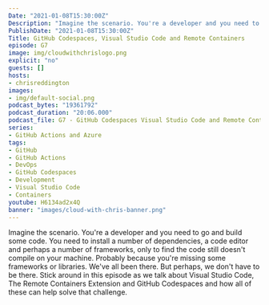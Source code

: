 ```yaml
---
Date: "2021-01-08T15:30:00Z"
Description: "Imagine the scenario. You're a developer and you need to go and build some code. You need to install a number of dependencies, a code editor and perhaps a number of frameworks, only to find the code still doesn't compile on your machine. Probably because you're missing some frameworks or libraries. We've all been there. But perhaps, we don't have to be there. Stick around in this episode as we talk about Visual Studio Code, The Remote Containers Extension and GitHub Codespaces and how all of these can help solve that challenge."
PublishDate: "2021-01-08T15:30:00Z"
Title: GitHub Codespaces, Visual Studio Code and Remote Containers
episode: G7
image: img/cloudwithchrislogo.png
explicit: "no"
guests: []
hosts:
- chrisreddington
images:
- img/default-social.png
podcast_bytes: "19361792"
podcast_duration: "20:06.000"
podcast_file: G7 - GitHub Codespaces Visual Studio Code and Remote Containers.mp3
series:
- GitHub Actions and Azure
tags:
- GitHub
- GitHub Actions
- DevOps
- GitHub Codespaces
- Development
- Visual Studio Code
- Containers
youtube: H6134ad2x4Q
banner: "images/cloud-with-chris-banner.png"
---
```

Imagine the scenario. You're a developer and you need to go and build some code. You need to install a number of dependencies, a code editor and perhaps a number of frameworks, only to find the code still doesn't compile on your machine. Probably because you're missing some frameworks or libraries. We've all been there. But perhaps, we don't have to be there. Stick around in this episode as we talk about Visual Studio Code, The Remote Containers Extension and GitHub Codespaces and how all of these can help solve that challenge.